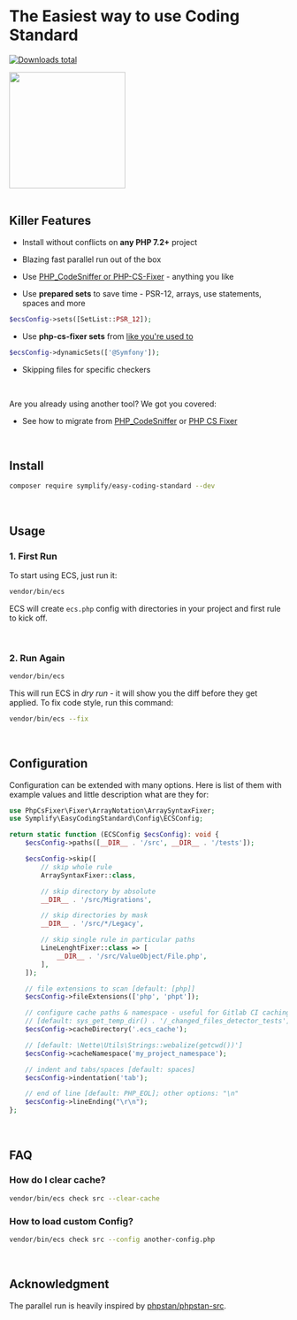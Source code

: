 # The Easiest way to use Coding Standard

[![Downloads total](https://img.shields.io/packagist/dt/symplify/easy-coding-standard.svg?style=flat-square)](https://packagist.org/packages/symplify/easy-coding-standard/stats)

<div class="text-align: center">
<img src="https://avatars.githubusercontent.com/u/123805080?s=200&v=4" style="width: 15em; height: 15em">
</div>

<br>

## Killer Features

- Install without conflicts on **any PHP 7.2+** project
- Blazing fast parallel run out of the box
- Use [PHP_CodeSniffer or PHP-CS-Fixer](https://tomasvotruba.com/blog/2017/05/03/combine-power-of-php-code-sniffer-and-php-cs-fixer-in-3-lines/) - anything you like

- Use **prepared sets** to save time - PSR-12, arrays, use statements, spaces and more

```php
$ecsConfig->sets([SetList::PSR_12]);
```

- Use **php-cs-fixer sets** from [like you're used to](https://github.com/PHP-CS-Fixer/PHP-CS-Fixer/blob/master/doc/ruleSets/index.rst)

```php
$ecsConfig->dynamicSets(['@Symfony']);
```

- Skipping files for specific checkers

<br>

Are you already using another tool? We got you covered:

* See how to migrate from [PHP_CodeSniffer](https://tomasvotruba.com/blog/2018/06/04/how-to-migrate-from-php-code-sniffer-to-easy-coding-standard)
or [PHP CS Fixer](https://tomasvotruba.com/blog/2018/06/07/how-to-migrate-from-php-cs-fixer-to-easy-coding-standard)

<br>

## Install

```bash
composer require symplify/easy-coding-standard --dev
```

<br>

## Usage

### 1. First Run

To start using ECS, just run it:

```bash
vendor/bin/ecs
```

ECS will create `ecs.php` config with directories in your project and first rule to kick off.

<br>

### 2. Run Again

```bash
vendor/bin/ecs
```

This will run ECS in *dry run* - it will show you the diff before they get applied. To fix code style, run this command:

```bash
vendor/bin/ecs --fix
```

<br>

## Configuration

Configuration can be extended with many options. Here is list of them with example values and little description what are they for:

```php
use PhpCsFixer\Fixer\ArrayNotation\ArraySyntaxFixer;
use Symplify\EasyCodingStandard\Config\ECSConfig;

return static function (ECSConfig $ecsConfig): void {
    $ecsConfig->paths([__DIR__ . '/src', __DIR__ . '/tests']);

    $ecsConfig->skip([
        // skip whole rule
        ArraySyntaxFixer::class,

        // skip directory by absolute
        __DIR__ . '/src/Migrations',

        // skip directories by mask
        __DIR__ . '/src/*/Legacy',

        // skip single rule in particular paths
        LineLenghtFixer::class => [
            __DIR__ . '/src/ValueObject/File.php',
        ],
    ]);

    // file extensions to scan [default: [php]]
    $ecsConfig->fileExtensions(['php', 'phpt']);

    // configure cache paths & namespace - useful for Gitlab CI caching, where getcwd() produces always different path
    // [default: sys_get_temp_dir() . '/_changed_files_detector_tests']
    $ecsConfig->cacheDirectory('.ecs_cache');

    // [default: \Nette\Utils\Strings::webalize(getcwd())']
    $ecsConfig->cacheNamespace('my_project_namespace');

    // indent and tabs/spaces [default: spaces]
    $ecsConfig->indentation('tab');

    // end of line [default: PHP_EOL]; other options: "\n"
    $ecsConfig->lineEnding("\r\n");
};
```

<br>

## FAQ

### How do I clear cache?

```bash
vendor/bin/ecs check src --clear-cache
```

### How to load custom Config?

```bash
vendor/bin/ecs check src --config another-config.php
```

<br>

## Acknowledgment

The parallel run is heavily inspired by [phpstan/phpstan-src](https://github.com/phpstan/phpstan-src).

